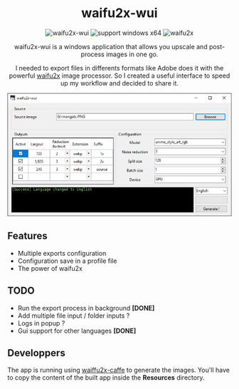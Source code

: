<div align="center">

# waifu2x-wui
![waifu2x-wui](https://img.shields.io/badge/0.0.1-waifu2x--wui-orange)
![support windows x64](https://img.shields.io/badge/support-windows%20x64-green)
![waifu2x](https://img.shields.io/badge/image--processor-waifu2x-green)

waifu2x-wui is a windows application that allows you upscale and post-process images in one go.

I needed to export files in differents formats like Adobe does it with the powerful [waifu2x](https://waifu2x.udp.jp/) image processor.
So I created a useful interface to speed up my workflow and decided to share it.

<p></p>

![Window](/Docs/window.png "Window")

</div>

<p></p>

## Features

* Multiple exports configuration
* Configuration save in a profile file
* The power of waifu2x

## TODO

* Run the export process in background **[DONE]**
* Add multiple file input / folder inputs ?
* Logs in popup ?
* Gui support for other languages **[DONE]**

## Developpers

The app is running using [waiffu2x-caffe](https://github.com/lltcggie/waifu2x-caffe) to generate the images.
You'll have to copy the content of the built app inside the **Resources** directory.
